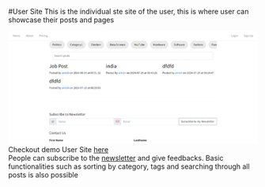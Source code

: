 #User Site
This is the individual ste site of the user, this is where user can showcase their posts and pages

![img.png](screenshots/user_site.png)
Checkout demo User Site [here](http://35.154.190.245:5000/demouser20@/posts) \
People can subscribe to the [newsletter](newsletter.md) and give feedbacks. Basic functionalities such as sorting by category, tags and searching through all posts is also possible